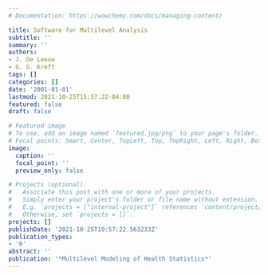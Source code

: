 ```yaml
---
# Documentation: https://wowchemy.com/docs/managing-content/

title: Software for Multilevel Analysis
subtitle: ''
summary: ''
authors:
- J. De Leeuw
- G. G. Kreft
tags: []
categories: []
date: '2001-01-01'
lastmod: 2021-10-25T15:57:22-04:00
featured: false
draft: false

# Featured image
# To use, add an image named `featured.jpg/png` to your page's folder.
# Focal points: Smart, Center, TopLeft, Top, TopRight, Left, Right, BottomLeft, Bottom, BottomRight.
image:
  caption: ''
  focal_point: ''
  preview_only: false

# Projects (optional).
#   Associate this post with one or more of your projects.
#   Simply enter your project's folder or file name without extension.
#   E.g. `projects = ["internal-project"]` references `content/project/deep-learning/index.md`.
#   Otherwise, set `projects = []`.
projects: []
publishDate: '2021-10-25T19:57:22.563233Z'
publication_types:
- '6'
abstract: ''
publication: '*Multilevel Modeling of Health Statistics*'
---
```


